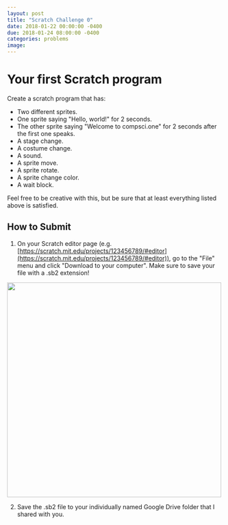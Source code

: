 ```yaml
---
layout: post
title: "Scratch Challenge 0"
date: 2018-01-22 00:00:00 -0400
due: 2018-01-24 08:00:00 -0400
categories: problems
image:
---
```


# Your first Scratch program

Create a scratch program that has:
- Two different sprites.
- One sprite saying "Hello, world!" for 2 seconds.
- The other sprite saying "Welcome to compsci.one" for 2 seconds after the first one speaks.
- A stage change.
- A costume change.
- A sound.
- A sprite move.
- A sprite rotate.
- A sprite change color.
- A wait block.

Feel free to be creative with this, but be sure that at least everything listed above is satisfied.

## How to Submit

1. On your Scratch editor page (e.g. [https://scratch.mit.edu/projects/123456789/#editor](https://scratch.mit.edu/projects/123456789/#editor)), go to the "File" menu and click "Download to your computer". Make sure to save your file with a .sb2 extension!<br>
<img src="{{ site.baseurl }}/assets/images/downloadscratch.png" width="500">

2. Save the .sb2 file to your individually named Google Drive folder that I shared with you.
